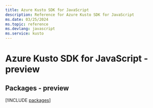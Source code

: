 ```yaml
---
title: Azure Kusto SDK for JavaScript
description: Reference for Azure Kusto SDK for JavaScript
ms.date: 03/25/2024
ms.topic: reference
ms.devlang: javascript
ms.service: kusto
---
```

# Azure Kusto SDK for JavaScript - preview
## Packages - preview
[!INCLUDE [packages](kusto-index.md)]